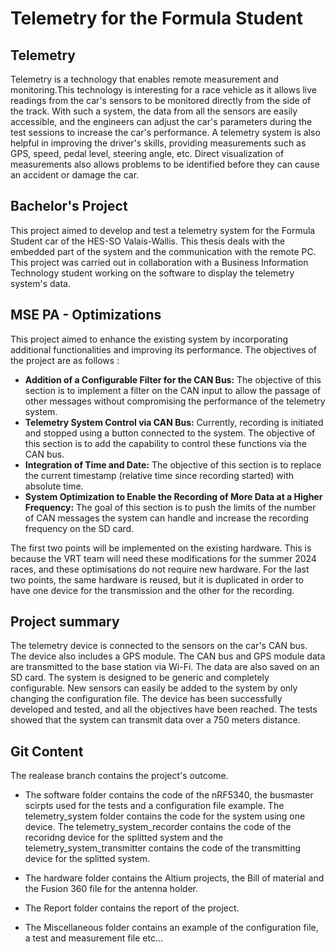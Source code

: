 # Telemetry for the Formula Student
## Telemetry
Telemetry is a technology that enables remote measurement and monitoring.This technology is interesting for a race vehicle as it allows live readings from the car's sensors to be monitored directly from the side of the track. With such a system, the data from all the sensors are easily accessible, and the engineers can adjust the car's parameters during the test sessions to increase the car's performance. A telemetry system is also helpful in improving the driver's skills, providing measurements such as GPS, speed, pedal level, steering angle, etc. Direct visualization of measurements also allows problems to be identified before they can cause an accident or damage the car.
## Bachelor's Project
This project aimed to develop and test a telemetry system for the Formula Student car of the HES-SO Valais-Wallis. This thesis deals with the embedded part of the system and the communication with the remote PC. This project was carried out in collaboration with a Business Information Technology student working on the software to display the telemetry system's data.
## MSE PA - Optimizations
This project aimed to enhance the existing system by incorporating additional functionalities
and improving its performance. The objectives of the project are as follows :
- **Addition of a Configurable Filter for the CAN Bus:** The objective of this
section is to implement a filter on the CAN input to allow the passage of other
messages without compromising the performance of the telemetry system.
- **Telemetry System Control via CAN Bus:**
 Currently, recording is initiated and
stopped using a button connected to the system. The objective of this section
is to add the capability to control these functions via the CAN bus.
- **Integration of Time and Date:** The objective of this section is to replace the
current timestamp (relative time since recording started) with absolute time.
- **System Optimization to Enable the Recording of More Data at a Higher
Frequency:** The goal of this section is to push the limits of the number of CAN
messages the system can handle and increase the recording frequency on the SD
card.

The first two points will be implemented on the existing hardware. This is because
the VRT team will need these modifications for the summer 2024 races, and these
optimisations do not require new hardware. For the last two points, the same hardware
is reused, but it is duplicated in order to have one device for the transmission and the
other for the recording.
## Project summary
The telemetry device is connected to the sensors on the car's CAN bus. The
device also includes a GPS module. The CAN bus and GPS module data are
transmitted to the base station via Wi-Fi. The data are also saved on an SD card.
The system is designed to be generic and completely configurable. New sensors
can easily be added to the system by only changing the configuration file.
The device has been successfully developed and tested, and all the objectives
have been reached. The tests showed that the system can transmit data over a
750 meters distance.
## Git Content
The realease branch contains the project's outcome.

- The software folder contains the code of the nRF5340, the busmaster scirpts used for the tests and a configuration file example. The telemetry_system folder contains the code for the system using one device. The telemetry_system_recorder contains the code of the recoridng device for the splitted system and the telemetry_system_transmitter contains the code of the transmitting device for the splitted system. 

- The hardware folder contains the Altium projects, the Bill of material and the Fusion 360 file for the antenna holder.
- The Report folder contains the report of the project. 
- The Miscellaneous folder contains an example of the configuration file, a test and measurement file etc...
